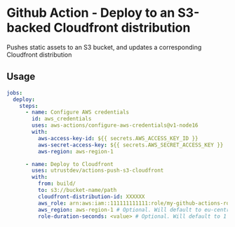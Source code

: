 # Github Action - Deploy to an S3-backed Cloudfront distribution

Pushes static assets to an S3 bucket, and updates a corresponding Cloudfront
distribution

## Usage

```yaml
jobs:
  deploy:
    steps:
      - name: Configure AWS credentials
        id: aws_credentials
        uses: aws-actions/configure-aws-credentials@v1-node16
        with:
          aws-access-key-id: ${{ secrets.AWS_ACCESS_KEY_ID }}
          aws-secret-access-key: ${{ secrets.AWS_SECRET_ACCESS_KEY }}
          aws-region: aws-region-1

      - name: Deploy to Cloudfront
        uses: utrustdev/actions-push-s3-cloudfront
        with:
          from: build/
          to: s3://bucket-name/path
          cloudfront-distribution-id: XXXXXX
          aws_role: arn:aws:iam::111111111111:role/my-github-actions-role-test
          aws_region: aws-region-1 # Optional. Will default to eu-central-1
          role-duration-seconds: <value> # Optional. Will default to 1 hour
```

